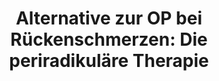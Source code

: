 ---
title: 'Alternative zur OP bei Rückenschmerzen: Die periradikuläre Therapie'
excerpt: 'Rückenschmerzen können von Nervenwurzeln im Bereich der Wirbelsäule ausgehen. Wenn diese z.B. durch Druck gereizt werden, etwa durch einen Bandscheiben­vorfall oder eine verschleißbedingte knöcherne Verengung der Nervenlaufbahn, können Rückenschmerzen sowie eine Beein­trächtigung im Versorgungsgebiet des betroffenen Nerves die Folge sein. Liegt die Nervenwurzel in der Halswirbelsäule, können die Schmerzen in den Arm ausstrahlen, von der Lendenwirbelsäule aus, strahlen sie ins Bein. Mediziner sprechen von radikulären Schmerzen, die für Betroffene sehr belastend und auch heute noch häufig Anlass für eine OP sind. Dr. Frank Thormählen, Facharzt für Orthopädie und Unfallchirurgie aus Hamburg, hat uns im Kurzinterview eine Alternative erläutert: Die periradikuläre Therapie, kurz PRT.'
---